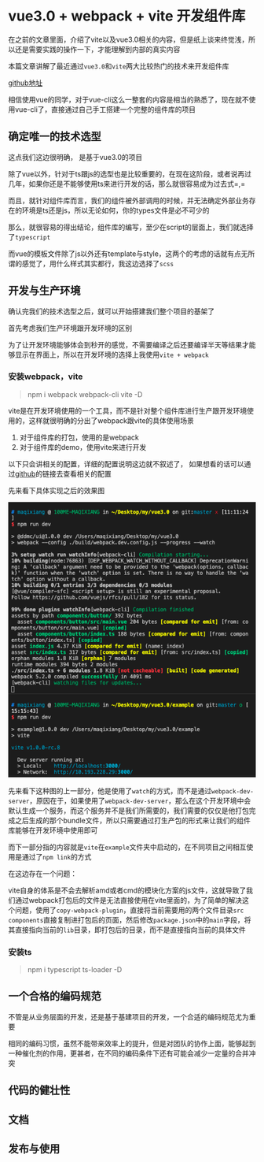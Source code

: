 # vue3.0 + webpack + vite 开发组件库

在之前的文章里面，介绍了vite以及vue3.0相关的内容，但是纸上谈来终觉浅，所以还是需要实践的操作一下，才能理解到内部的真实内容

本篇文章讲解了最近通过`vue3.0`和`vite`两大比较热门的技术来开发组件库

[github地址](https://github.com/HuskyToMa/vue3Component)

相信使用vue的同学，对于vue-cli这么一整套的内容是相当的熟悉了，现在就不使用vue-cli了，直接通过自己手工搭建一个完整的组件库的项目

## 确定唯一的技术选型

这点我们这边很明确， 是基于vue3.0的项目

除了vue以外，针对于ts跟js的选型也是比较重要的，在现在这阶段，或者说再过几年，如果你还是不能够使用ts来进行开发的话，那么就很容易成为过去式=,=

而且，就针对组件库而言，我们的组件被外部调用的时候，并无法确定外部业务存在的环境是ts还是js，所以无论如何，你的types文件是必不可少的

那么，就很容易的得出结论，组件库的编写，至少在script的层面上，我们就选择了`typescript`

而vue的模板文件除了js以外还有template与style，这两个的考虑的话就有点无所谓的感觉了，用什么样式其实都行，我这边选择了`scss`

## 开发与生产环境

确认完我们的技术选型之后，就可以开始搭建我们整个项目的基架了

首先考虑我们生产环境跟开发环境的区别

为了让开发环境能够体会到秒开的感觉，不需要编译之后还要编译半天等结果才能够显示在界面上，所以在开发环境的选择上我使用`vite + webpack`

### 安装webpack，vite

> npm i webpack webpack-cli vite -D

vite是在开发环境使用的一个工具，而不是针对整个组件库进行生产跟开发环境使用的，这样就很明确的分出了webpack跟vite的具体使用场景

1. 对于组件库的打包，使用的是webpack
2. 对于组件库的demo，使用vite来进行开发

以下只会讲相关的配置，详细的配置说明这边就不叙述了， 如果想看的话可以通过[github](https://github.com/HuskyToMa/vue3Component)的链接去查看相关的配置

先来看下具体实现之后的效果图

![效果图](../study/public/image/17.png)

先来看下这种图的上一部分，他是使用了`watch`的方式，而不是通过`webpack-dev-server`，原因在于，如果使用了`webpack-dev-server`，那么在这个开发环境中会默认生成一个服务，而这个服务并不是我们所需要的，我们需要的仅仅是他打包完成之后生成的那个bundle文件，所以只需要通过打生产包的形式来让我们的组件库能够在开发环境中使用即可

而下一部分指的内容就是`vite`在`example`文件夹中启动的，在不同项目之间相互使用是通过了`npm link`的方式

在这边存在一个问题：

vite自身的体系是不会去解析amd或者cmd的模块化方案的js文件，这就导致了我们通过webpack打包后的文件是无法直接使用在vite里面的，为了简单的解决这个问题，使用了`copy-webpack-plugin`，直接将当前需要用的两个文件目录`src components`直接复制进打包后的页面，然后修改`package.json`中的`main`字段，将其直接指向当前的`lib`目录，即打包后的目录，而不是直接指向当前的具体文件

### 安装ts

> npm i typescript ts-loader -D

## 一个合格的编码规范

不管是从业务层面的开发，还是基于基建项目的开发，一个合适的编码规范尤为重要

相同的编码习惯，虽然不能带来效率上的提升，但是对团队的协作上面，能够起到一种催化剂的作用，更甚者，在不同的编码条件下还有可能会减少一定量的合并冲突

## 代码的健壮性

## 文档

## 发布与使用
